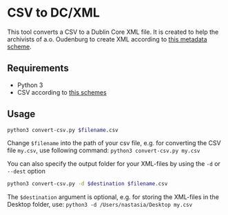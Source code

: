 # CSV to DC/XML

This tool converts a CSV to a Dublin Core XML file. It is created to help the archivists of a.o. Oudenburg to create XML according to [this metadata scheme](https://github.com/PACKED-vzw/demo-oudenburg/wiki/Beschrijven-van-stuk-en-collectie).

## Requirements

* Python 3
* CSV according to [this schemes](https://github.com/PACKED-vzw/demo-oudenburg/wiki/Beschrijven-van-stuk-en-collectie)

## Usage

```bash
python3 convert-csv.py $filename.csv
```

Change `$filename` into the path of your csv file, e.g. for converting the CSV file `my.csv`, use following command: `python3 convert-csv.py my.csv`

You can also specify the output folder for your XML-files by using the `-d` or `--dest` option

```bash
python3 convert-csv.py -d $destination $filename.csv
```

The `$destination` argument is optional, e.g. for storing the XML-files in the Desktop folder, use: `python3 -d /Users/nastasia/Desktop my.csv`
